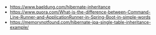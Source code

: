 * https://www.baeldung.com/hibernate-inheritance
* https://www.quora.com/What-is-the-difference-between-Command-Line-Runner-and-ApplicationRunner-in-Spring-Boot-in-simple-words
* https://memorynotfound.com/hibernate-jpa-single-table-inheritance-example/